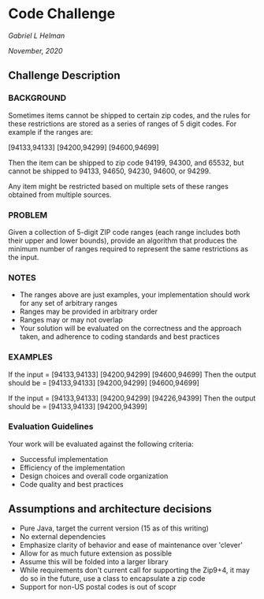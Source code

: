 # Code Challenge

_Gabriel L Helman_

_November, 2020_


## Challenge Description
### BACKGROUND

Sometimes items cannot be shipped to certain zip codes, and the rules for these restrictions are stored as a series of ranges of 5 digit codes. For example if the ranges are:

[94133,94133] [94200,94299] [94600,94699]

Then the item can be shipped to zip code 94199, 94300, and 65532, but cannot be shipped to 94133, 94650, 94230, 94600, or 94299.

Any item might be restricted based on multiple sets of these ranges obtained from multiple sources.

### PROBLEM

Given a collection of 5-digit ZIP code ranges (each range includes both their upper and lower bounds), provide an algorithm that produces the minimum number of ranges required to represent the same restrictions as the input.

### NOTES

- The ranges above are just examples, your implementation should work for any set of arbitrary ranges
- Ranges may be provided in arbitrary order
- Ranges may or may not overlap
- Your solution will be evaluated on the correctness and the approach taken, and adherence to coding standards and best practices

### EXAMPLES

If the input = [94133,94133] [94200,94299] [94600,94699]
Then the output should be = [94133,94133] [94200,94299] [94600,94699]

If the input = [94133,94133] [94200,94299] [94226,94399] 
Then the output should be = [94133,94133] [94200,94399]

### Evaluation Guidelines

Your work will be evaluated against the following criteria:
- Successful implementation
- Efficiency of the implementation
- Design choices and overall code organization
- Code quality and best practices


## Assumptions and architecture decisions

- Pure Java, target the current version (15 as of this writing)
- No external dependencies
- Emphasize clarity of behavior and ease of maintenance over 'clever'
- Allow for as much future extension as possible
- Assume this will be folded into a larger library
- While requirements don't current call for supporting the Zip9+4, it may do so in the future, use a class to encapsulate a zip code
- Support for non-US postal codes is out of scopr
